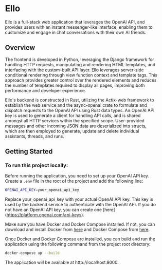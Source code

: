 # Ello

Ello is a full-stack web application that leverages the OpenAI API, and provides users with an instant messenger-like interface, enabling them to customize and engage in chat conversations with their own AI friends.

## Overview

The frontend is developed in Python, leveraging the Django framework for handling HTTP requests, manipulating and rendering HTML templates, and interfacing with the custom-built API layer. Ello leverages server-side conditional rendering through view function context and template tags. This approach provides greater control over the rendered elements and reduces the number of templates required to display all pages, improving both performance and developer experience.

Ello's backend is constructed in Rust, utilizing the Actix-web framework to establish the web service and the async-openai crate to formulate and dispatch requests to the OpenAI API using Rust data types. An OpenAI API key is used to generate a client for handling API calls, and is shared amongst all HTTP services within the specified scope. User-provided messages and other incoming JSON data are deserialized into structs, which are then employed to generate, update and delete individual assistants, threads, and runs. 

## Getting Started

### To run this project locally:

Before running the application, you need to set up your OpenAI API key. Create a `.env` file in the root of the project and add the following line:

```zsh
OPENAI_API_KEY=your_openai_api_key
```

Replace your_openai_api_key with your actual OpenAI API key. This key is used by the backend service to authenticate with the OpenAI API. If you do not have an OpenAI API key, you can create one [here] (https://platform.openai.com/api-keys).

Make sure you have Docker and Docker Compose installed. If not, you can download and install Docker from [here](https://docs.docker.com/get-docker/) and Docker Compose from [here](https://docs.docker.com/compose/install/).

Once Docker and Docker Compose are installed, you can build and run the application using the following command from the project root directory:

```zsh
docker-compose up --build
``` 

The application will be available at http://localhost:8000.

